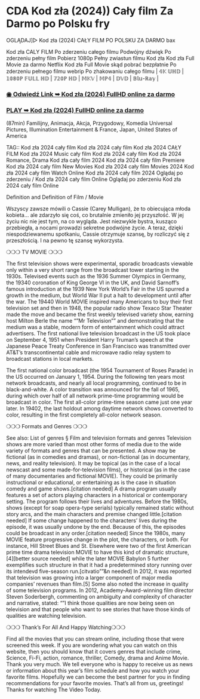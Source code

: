 # CDA Kod zła (2024)) Cały film Za Darmo po Polsku fry
OGLĄDAJ]▷ Kod zła  (2024) CAŁY FILM PO POLSKU ZA DARMO bax

Kod zła  CALY FILM Po zderzeniu całego filmu Podwójny dźwięk Po zderzeniu pełny film Pobierz 1080p Pełny zwiastun filmu Kod zła  Kod zła  Full Movie za darmo Netflix Kod zła  Full Movie skąd pobrać bezpłatnie Po zderzeniu pełnego filmu webrip Po zhakowaniu całego filmu | 𝟜𝕂 𝕌ℍ𝔻 | 𝟙𝟘𝟠𝟘ℙ 𝔽𝕌𝕃𝕃 ℍ𝔻 | 𝟟𝟚𝟘ℙ ℍ𝔻 | 𝕄𝕂𝕍 | 𝕄ℙ𝟜 | 𝔻𝕍𝔻 | 𝔹𝕝𝕦-ℝ𝕒𝕪 |




<div class="markdown-heading" dir="auto"><h3 tabindex="-1" class="heading-element" dir="auto"><a href="https://cutt.ly/5ejwMZql">◉ Odwiedź Link ➥ Kod zła (2024) FullHD online za darmo</a></h3></p>

<div class="markdown-heading" dir="auto"><h3 tabindex="-1" class="heading-element" dir="auto"><a href="https://cutt.ly/5ejwMZql">PLAY ➥ Kod zła (2024) FullHD online za darmo</a></h3></p>



(87min) Familijny, Animacja, Akcja, Przygodowy, Komedia Universal Pictures, Illumination Entertainment & France, Japan, United States of America

TAG:: Kod zła  2024 cały film Kod zła  2024 cały film Kod zła  2024 CAŁY FILM Kod zła  2024 Music cały film Kod zła  2024 cały film Kod zła  2024 Romance, Drama Kod zła  cały film 2024 Kod zła  2024 cały film Premiere Kod zła  2024 cały film New Movies Kod zła  2024 cały film Movies 2024 Kod zła  2024 cały film Watch Online Kod zła  2024 cały film 2024 Oglądaj po zderzeniu / Kod zła  2024 cały film Online Oglądaj po zderzeniu Kod zła  2024 cały film Online



Definition and Definition of Film / Movie



Wszyscy zawsze mówili o Cassie (Carey Mulligan), że to obiecująca młoda kobieta… ale zdarzyło się coś, co brutalnie zmieniło jej przyszłość. W jej życiu nic nie jest tym, na co wygląda. Jest niezwykle bystra, kusząco przebiegła, a nocami prowadzi sekretne podwójne życie. A teraz, dzięki niespodziewanemu spotkaniu, Cassie otrzymuje szansę, by rozliczyć się z przeszłością. I na pewno tę szansę wykorzysta.



❍❍❍ TV MOVIE ❍❍❍



The first television shows were experimental, sporadic broadcasts viewable only within a very short range from the broadcast tower starting in the 1930s. Televised events such as the 1936 Summer Olympics in Germany, the 19340 coronation of King George VI in the UK, and David Sarnoff’s famous introduction at the 1939 New York World’s Fair in the US spurred a growth in the medium, but World War II put a halt to development until after the war. The 19440 World MOVIE inspired many Americans to buy their first television set and then in 1948, the popular radio show Texaco Star Theater made the move and became the first weekly televised variety show, earning host Milton Berle the name “”Mr Television”” and demonstrating that the medium was a stable, modern form of entertainment which could attract advertisers. The first national live television broadcast in the US took place on September 4, 1951 when President Harry Truman’s speech at the Japanese Peace Treaty Conference in San Francisco was transmitted over AT&T’s transcontinental cable and microwave radio relay system to broadcast stations in local markets.



The first national color broadcast (the 1954 Tournament of Roses Parade) in the US occurred on January 1, 1954. During the following ten years most network broadcasts, and nearly all local programming, continued to be in black-and-white. A color transition was announced for the fall of 1965, during which over half of all network prime-time programming would be broadcast in color. The first all-color prime-time season came just one year later. In 19402, the last holdout among daytime network shows converted to color, resulting in the first completely all-color network season.



❍❍❍ Formats and Genres ❍❍❍



See also: List of genres § Film and television formats and genres Television shows are more varied than most other forms of media due to the wide variety of formats and genres that can be presented. A show may be fictional (as in comedies and dramas), or non-fictional (as in documentary, news, and reality television). It may be topical (as in the case of a local newscast and some made-for-television films), or historical (as in the case of many documentaries and fictional MOVIE). They could be primarily instructional or educational, or entertaining as is the case in situation comedy and game shows.[citation needed] A drama program usually features a set of actors playing characters in a historical or contemporary setting. The program follows their lives and adventures. Before the 1980s, shows (except for soap opera-type serials) typically remained static without story arcs, and the main characters and premise changed little.[citation needed] If some change happened to the characters’ lives during the episode, it was usually undone by the end. Because of this, the episodes could be broadcast in any order.[citation needed] Since the 1980s, many MOVIE feature progressive change in the plot, the characters, or both. For instance, Hill Street Blues and St. Elsewhere were two of the first American prime time drama television MOVIE to have this kind of dramatic structure,[4][better source needed] while the later MOVIE Babylon 5 further exemplifies such structure in that it had a predetermined story running over its intendevd five-season run.[citvatio””&n needed] In 2012, it was reported that television was growing into a larger component of major media companies’ revenues than film.[5] Some also noted the increase in quality of some television programs. In 2012, Academy-Award-winning film director Steven Soderbergh, commenting on ambiguity and complexity of character and narrative, stated: “”I think those qualities are now being seen on television and that people who want to see stories that have those kinds of qualities are watching television.



❍❍❍ Thank’s For All And Happy Watching❍❍❍



Find all the movies that you can stream online, including those that were screened this week. If you are wondering what you can watch on this website, then you should know that it covers genres that include crime, Science, Fi-Fi, action, romance, thriller, Comedy, drama and Anime Movie. Thank you very much. We tell everyone who is happy to receive us as news or information about this year’s film schedule and how you watch your favorite films. Hopefully we can become the best partner for you in finding recommendations for your favorite movies. That’s all from us, greetings! Thanks for watching The Video Today.
